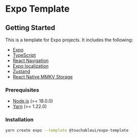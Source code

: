 # Expo Template

## Getting Started

This is a template for Expo projects. It includes the following:

- [Expo](https://expo.dev/)
- [TypeScript](https://www.typescriptlang.org/)
- [React Navigation](https://reactnavigation.org/)
- [Expo localization](https://docs.expo.dev/versions/latest/sdk/localization/)
- [Zustand](https://github.com/pmndrs/zustand)
- [React Native MMKV Storage](https://github.com/mrousavy/react-native-mmkv)

### Prerequisites

- [Node.js](https://nodejs.org/en/) (>= 18.0.0)
- [Yarn](https://yarnpkg.com/) (>= 1.22.0)

### Installation

```bash
yarn create expo --template @touchableui/expo-template
```

